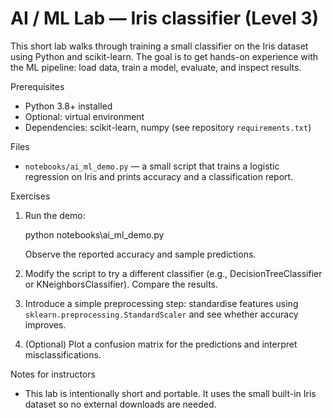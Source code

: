 # AI / ML Lab — Iris classifier (Level 3)

This short lab walks through training a small classifier on the Iris dataset using Python and scikit-learn. The goal is to get hands-on experience with the ML pipeline: load data, train a model, evaluate, and inspect results.

Prerequisites

- Python 3.8+ installed
- Optional: virtual environment
- Dependencies: scikit-learn, numpy (see repository `requirements.txt`)

Files

- `notebooks/ai_ml_demo.py` — a small script that trains a logistic regression on Iris and prints accuracy and a classification report.

Exercises

1. Run the demo:

    python notebooks\ai_ml_demo.py

   Observe the reported accuracy and sample predictions.

2. Modify the script to try a different classifier (e.g., DecisionTreeClassifier or KNeighborsClassifier). Compare the results.

3. Introduce a simple preprocessing step: standardise features using `sklearn.preprocessing.StandardScaler` and see whether accuracy improves.

4. (Optional) Plot a confusion matrix for the predictions and interpret misclassifications.

Notes for instructors

- This lab is intentionally short and portable. It uses the small built-in Iris dataset so no external downloads are needed.
